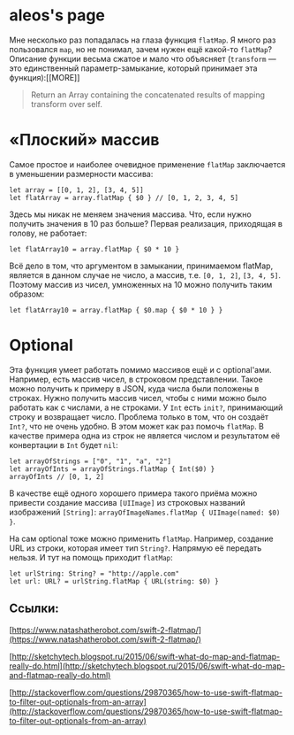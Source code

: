 # aleos's page

Мне несколько раз попадалась на глаза функция `flatMap`. Я много раз пользовался `map`, но не понимал, зачем нужен ещё какой-то `flatMap`? Описание функции весьма сжатое и мало что объясняет (`transform` — это единственный параметр-замыкание, который принимает эта функция):[[MORE]]
> Return an Array containing the concatenated results of mapping transform over self.

# «Плоский» массив

Самое простое и наиболее очевидное применение `flatMap` заключается в уменьшении размерности массива:

    let array = [[0, 1, 2], [3, 4, 5]]
    let flatArray = array.flatMap { $0 } // [0, 1, 2, 3, 4, 5]

Здесь мы никак не меняем значения массива. Что, если нужно получить значения в 10 раз больше? Первая реализация, приходящая в голову, не работает:

    let flatArray10 = array.flatMap { $0 * 10 }

Всё дело в том, что аргументом в замыкании, принимаемом flatMap, является в данном случае не число, а массив, т.е. `[0, 1, 2]`, `[3, 4, 5]`. Поэтому массив из чисел, умноженных на 10 можно получить таким образом:

    let flatArray10 = array.flatMap { $0.map { $0 * 10 } }

# Optional

Эта функция умеет работать помимо массивов ещё и с optional'ами. Например, есть массив чисел, в строковом представлении. Такое можно получить к примеру в JSON, куда числа были положены в строках. Нужно получить массив чисел, чтобы с ними можно было работать как с числами, а не строками. У `Int` есть `init?`, принимающий строку и возвращает число. Проблема только в том, что он создаёт `Int?`, что не очень удобно. В этом может как раз помочь `flatMap`. В качестве примера одна из строк не является числом и результатом её конвертации в `Int` будет `nil`:

    let arrayOfStrings = ["0", "1", "a", "2"]
    let arrayOfInts = arrayOfStrings.flatMap { Int($0) }
    arrayOfInts // [0, 1, 2]

В качестве ещё одного хорошего примера такого приёма можно привести создание массива `[UIImage]` из строковых названий изображений `[String]`: `arrayOfImageNames.flatMap { UIImage(named: $0) }`.

На сам optional тоже можно применить `flatMap`. Например, создание URL из строки, которая имеет тип `String?`. Напрямую её передать нельзя. И тут на помощь приходит `flatMap`:

    let urlString: String? = "http://apple.com"
    let url: URL? = urlString.flatMap { URL(string: $0) }

## Ссылки:

[https://www.natashatherobot.com/swift-2-flatmap/](https://www.natashatherobot.com/swift-2-flatmap/)

[http://sketchytech.blogspot.ru/2015/06/swift-what-do-map-and-flatmap-really-do.html](http://sketchytech.blogspot.ru/2015/06/swift-what-do-map-and-flatmap-really-do.html)

[http://stackoverflow.com/questions/29870365/how-to-use-swift-flatmap-to-filter-out-optionals-from-an-array](http://stackoverflow.com/questions/29870365/how-to-use-swift-flatmap-to-filter-out-optionals-from-an-array)

